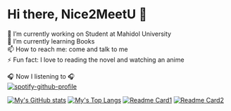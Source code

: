 # Hi there, Nice2MeetU 👋


🔭 I’m currently working on Student at Mahidol University <br/>
🌱 I’m currently learning Books <br/>
📫 How to reach me: come and talk to me <br/>
⚡ Fun fact: I love to reading the novel and watching an anime  <br/>

🎧 Now I listening to 🎧 <br/>
[![spotify-github-profile](https://spotify-github-profile.vercel.app/api/view?uid=21gnlwruhkvxw3omz3fx34ngq&cover_image=false&theme=default)](https://github.com/kittinan/spotify-github-profile)

[![My's GitHub stats](https://github-readme-stats.vercel.app/api?username=NChancheep&count_private=true&bg_color=DEG,42275A,734B6D&title_color=FEFEFD&text_color=FFFFFF&icon_color=FFFB00&hide_border=true)](https://github.com/NChancheep)
[![My's Top Langs](https://github-readme-stats.vercel.app/api/top-langs/?username=NChancheep&layout=compact&title_color=FFFFFF&text_color=FFFFFF&bg_color=DEG,42275A,734B6D&hide_border=true)](https://github.com)
[![Readme Card1](https://github-readme-stats.vercel.app/api/pin/?username=NChancheep&repo=WebprojectPhase3&title_color=FFFFFF&text_color=FFFFFF&icon_color=FFFB00&bg_color=DEG,734B6D,42275A&hide_border=true)](https://github.com/NChancheep/WebprojectPhase3)
[![Readme Card2](https://github-readme-stats.vercel.app/api/pin/?username=NChancheep&repo=c_project&title_color=FFFFFF&text_color=FFFFFF&icon_color=FFFB00&bg_color=DEG,734B6D,42275A&hide_border=true)](https://github.com/NChancheep/c_project)

